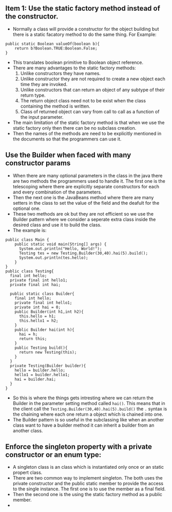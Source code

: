 ## Item 1: Use the static factory method instead of the constructor.
* Normally a class will provide a constructor for the object building but there is a static facatory method to do the same thing. For Example:
```
public static Boolean valueOf(boolean b){
    return b?Boolean.TRUE:Boolean.False;
}
```
* This translates boolean primitive to Boolean object reference.
* There are many advantages to the static factory methods:
    1. Unlike constructors they have names.
    2. Unlike constructor they are not required to create a new object each time they are invoked.
    3. Unlike constructors that can return an object of any subtype of their return type.
    4. The return object class need not to be exist when the class containing the method is written.
    5. Class of returned object can vary from call to call as a function of the input parameter.
* The main limitation of the static factory method is that when we use the static factory only then there can be no subclass creation.
* Then the names of the methods are need to be explicitly mentioned in the documents so that the programmers can use it.
## Use the Builder when faced with many constructor params
* When there are many optional parameters in the class in the java there are two methods the programmers used to handle it.
The first one is the telescoping where there are explicitly separate constructors for each and every combination of the parameters.
* Then the next one is the JavaBeans method where there are many setters in the class to set the value of the field and the deafult for the optional one.
* These two methods are ok but they are not efficient so we use the Builder pattern where we consider a seperate extra class inside the desired class and use it to build the class.
* The example is:
```
public class Main {
    public static void main(String[] args) {
      System.out.println("Hello, World!");
      Testing tes = new Testing.Builder(30,40).hai(5).build();
      System.out.println(tes.hello);
    }
}
public class Testing{
  final int hello;
  private final int hello1;
  private final int hai;
  
  public static class Builder{
    final int hello;
    private final int hello1;
    private int hai = 0;
    public Builder(int h1,int h2){
      this.hello = h1;
      this.hello1 = h2;
    }
    public Builder hai(int h){
      hai = h;
      return this;
    }
    public Testing build(){
      return new Testing(this);
    }
  }
  private Testing(Builder builder){
    hello = builder.hello;
    hello1 = builder.hello1;
    hai = builder.hai;
  }
}
```
* So this is where the things gets intresting where we can return the Builder in the parameter setting method called `hai()`. This means that in the client call the    `Testing.Builder(30,40).hai(5).build()` the `.` syntax is the chaining where each one return a object which is chained into one.
* The Builder pattern is so useful in the subclassing like when an another class want to have a builder method it can inherit a builder from an another class.
## Enforce the singleton property with a private constructor or an enum type:
* A singleton class is an class which is instantiated only once or an static propert class.
* There are two common way to implement singleton. The both uses the private constructor and the public static member to provide the access to the single instance. The first one is to use the member as a final field.
* Then the second one is the using the static factory method as a public member.
* 